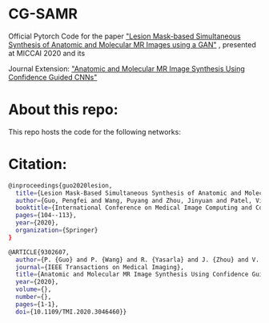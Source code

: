 # CG-SAMR

Official Pytorch Code for the paper ["Lesion Mask-based Simultaneous Synthesis of Anatomic and Molecular MR Images using a GAN"](https://arxiv.org/abs/2006.14761) , presented at MICCAI 2020 and its

Journal Extension:
["Anatomic and Molecular MR Image Synthesis Using  Confidence Guided CNNs"](https://arxiv.org/abs/2008.02859)

# About this repo:

This repo hosts the code for the following networks:

# Citation:

```bash 
@inproceedings{guo2020lesion,
  title={Lesion Mask-Based Simultaneous Synthesis of Anatomic and Molecular MR Images Using a GAN},
  author={Guo, Pengfei and Wang, Puyang and Zhou, Jinyuan and Patel, Vishal M and Jiang, Shanshan},
  booktitle={International Conference on Medical Image Computing and Computer-Assisted Intervention},
  pages={104--113},
  year={2020},
  organization={Springer}
}
```
```bash
@ARTICLE{9302607,
  author={P. {Guo} and P. {Wang} and R. {Yasarla} and J. {Zhou} and V. M. {Patel} and S. {Jiang}},
  journal={IEEE Transactions on Medical Imaging}, 
  title={Anatomic and Molecular MR Image Synthesis Using Confidence Guided CNNs}, 
  year={2020},
  volume={},
  number={},
  pages={1-1},
  doi={10.1109/TMI.2020.3046460}}
```
